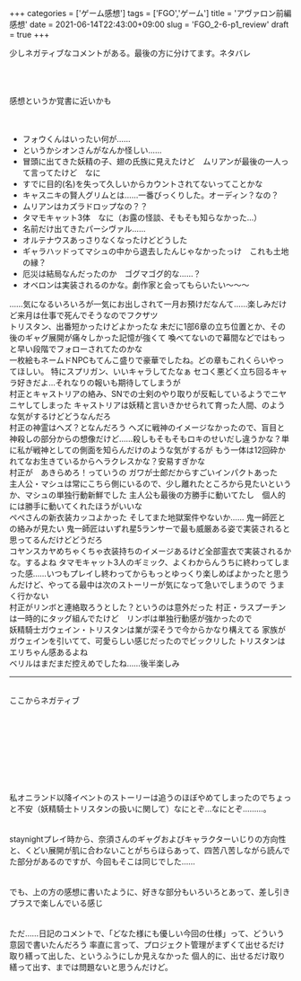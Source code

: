 +++
categories = ['ゲーム感想']
tags = ['FGO','ゲーム']
title = 'アヴァロン前編感想'
date = 2021-06-14T22:43:00+09:00
slug = 'FGO_2-6-p1_review'
draft = true
+++

少しネガティブなコメントがある。最後の方に分けてます。ネタバレ
<!--more-->
<br>
<br>
<br>
感想というか覚書に近いかも
<br>
<br>
<br>

* フォウくんはいったい何が……
* というかシオンさんがなんか怪しい……
* 冒頭に出てきた妖精の子、翅の氏族に見えたけど　ムリアンが最後の一人って言ってたけど　なに
* すでに目的(名)を失って久しいからカウントされてないってことかな
* キャスニキの賢人グリムとは……一番びっくりした。オーディン？なの？
* ムリアンはカズラドロップなの？？
* タマモキャット3体　なに（お露の怪談、そもそも知らなかった…）
* 名前だけ出てきたパーシヴァル……
* オルテナウスあっさりなくなったけどどうした
* ギャラハッドってマシュの中から退去したんじゃなかったっけ　これも土地の縁？
* 厄災は結局なんだったのか　ゴグマゴグ的な……？
* オベロンは実装されるのかな。劇作家と会ってもらいたい〜〜〜

……気になるいろいろが一気にお出しされて一月お預けだなんて……楽しみだけど来月は仕事で死んでそうなのでフクザツ
<br>
トリスタン、出番短かったけどよかったな
未だに1部6章の立ち位置とか、その後のギャグ展開が痛々しかった記憶が強くて
喚べてないので幕間などではもっと早い段階でフォローされてたのかな
<br>
一枚絵もネームドNPCもてんこ盛りで豪華でしたね。どの章もこれくらいやってほしい。
特にスプリガン、いいキャラしてたなぁ
セコく悪どく立ち回るキャラ好きだよ…それなりの報いも期待してしまうが
<br>
村正とキャストリアの絡み、SNでの士剣のやり取りが反転しているようでニヤニヤしてしまった
キャストリアは妖精と言いきかせられて育った人間、のような気がするけどどうなんだろ
<br>
村正の神霊はヘズ？となんだろう
ヘズに戦神のイメージなかったので、盲目と神殺しの部分からの想像だけど……殺しもそもそもロキのせいだし違うかな？単に私が戦神としての側面を知らんだけのような気がするが
もう一体は12回砕かれてなお生きているからヘラクレスかな？安易すぎかな
<br>
村正が　あきらめろ！っていうの
ガワが士郎だからすごいインパクトあった
<br>
主人公・マシュは常にこちら側にいるので、少し離れたところから見たいというか、マシュの単独行動新鮮でした
主人公も最後の方勝手に動いてたし　個人的には勝手に動いてくれたほうがいいな
<br>
ぺぺさんの新衣装カッコよかった
そしてまた地獄案件やないか……
鬼一師匠との絡みが見たい
鬼一師匠はいずれ星5ランサーで最も威厳ある姿で実装されると思ってるんだけどどうだろ
<br>
コヤンスカヤめちゃくちゃ衣装持ちのイメージあるけど全部霊衣で実装されるかな。するよね
タマモキャット3人のギミック、よくわからんうちに終わってしまった感……いつもプレイし終わってからもっとゆっくり楽しめばよかったと思うんだけど、やってる最中は次のストーリーが気になって急いでしまうので
うまく行かない
<br>
村正がリンボと連絡取ろうとした？というのは意外だった
村正・ラスプーチンは一時的にタッグ組んでたけど　リンボは単独行動感が強かったので
<br>
妖精騎士ガウェイン・トリスタンは業が深そうで今からかなり構えてる
家族がガウェインを引いてて、可愛らしい感じだったのでビックリした
トリスタンはエリちゃん感あるよね
<br>
ベリルはまだまだ控えめでしたね……後半楽しみ
<br>

***

<br>
ここからネガティブ
<br>
<br>
<br>
<br>
<br>
<br>
<br>
<br>
<br>
<br>
私オニランド以降イベントのストーリーは追うのほぼやめてしまったのでちょっと不安（妖精騎士トリスタンの扱いに関して）なにとぞ…なにとぞ………。
<br>
<br>
<br>
staynightプレイ時から、奈須さんのギャグおよびキャラクターいじりの方向性と、くどい展開が肌に合わないことがちらほらあって、四苦八苦しながら読んでた部分があるのですが、今回もそこは同じでした……
<br>
<br>
<br>
でも、上の方の感想に書いたように、好きな部分もいろいろとあって、差し引きプラスで楽しんでいる感じ
<br>
<br>
<br>
ただ……日記のコメントで、「どなた様にも優しい今回の仕様」って、どういう意図で書いたんだろう
率直に言って、プロジェクト管理がまずくて出せるだけ取り繕って出した、というふうにしか見えなかった
個人的に、出せるだけ取り繕って出す、までは問題ないと思うんだけど。
<br>